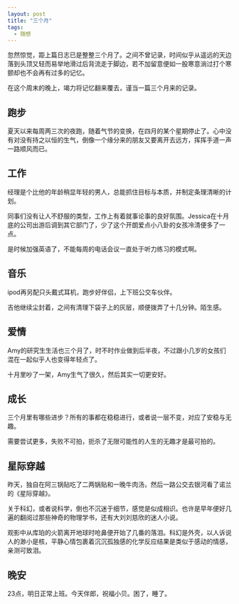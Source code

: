 ```yaml
---
layout: post
title: "三个月"
tags: 
  - 随想
---
```


忽然惊觉，距上篇日志已是整整三个月了。之间不曾记录，时间似乎从遥远的天边落到头顶又轻而易举地滑过后背流走于脚边，若不加留意便如一股寒意淌过打个寒颤却也不会再有过多的记忆。

在这个周末的晚上，竭力将记忆翻来覆去，谨当一篇三个月来的记录。

## 跑步

夏天以来每周两三次的夜跑，随着气节的变换，在四月的某个星期停止了。心中没有对没有持之以恒的生气，倒像一个缘分来的朋友又要离开去远方，挥挥手道一声一路顺风而已。

## 工作

经理是个比他的年龄稍显年轻的男人，总能抓住目标与本质，并制定条理清晰的计划。

同事们没有让人不舒服的类型，工作上有着就事论事的良好氛围。Jessica在十月底的公司出游后调到其它部门了，少了这个开朗爱点小八卦的女孩冷清便多了一点。

是时候加强英语了，不能每周的电话会议一直处于听力练习的模式啊。

## 音乐

ipod再另配只头戴式耳机，跑步好伴侣，上下班公交车伙伴。

吉他继续尘封着，之间有清理下袋子上的灰层，顺便拨弄了十几分钟。陌生感。

## 爱情

Amy的研究生生活也三个月了，时不时作业做到后半夜，不过跟小几岁的女孩们混在一起似乎人也变得年轻点了。

十月里吵了一架，Amy生气了很久，然后其实一切更安好。

## 成长

三个月里有哪些进步？所有的事都在稳稳进行，或者说一层不变，对应了安稳与无趣。

需要尝试更多，失败不可拍，扼杀了无限可能性的人生的无趣才是最可拍的。

## 星际穿越

昨天，独自在阿三锅贴吃了二两锅贴和一晚牛肉汤，然后一路公交去银河看了诺兰的《星际穿越》。

关于科幻，或者说科学，倒也不沉迷于细节，感觉是似成相识。也许是早年便好几遍的翻阅过那些神奇的物理学书，还有大刘刘慈欣的迷人小说。

观影中从库珀的火箭离开地球时呛鼻便开始了几番的落泪。科幻是外壳，以人诉说人的渺小是核，平静心情包裹着沉沉孤独感的化学反应结果是类似于感动的情感，亲测可致泪。

## 晚安

23点，明日正常上班。今天伴郎，祝福小贝。困了，睡了。
